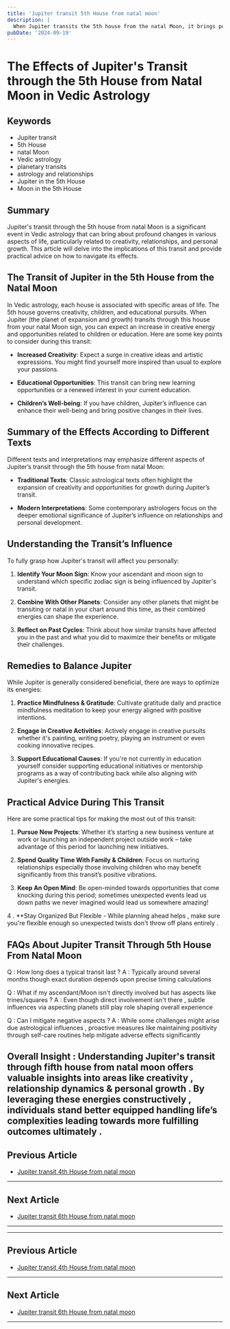 ```yaml
---
title: 'Jupiter transit 5th House from natal moon'
description: |
  When Jupiter transits the 5th house from the natal Moon, it brings positive outcomes such as happiness, wealth, children, and success in undertakings. The individual may enjoy an auspicious period with gains in status, prosperity, and overall satisfaction.
pubDate: '2024-09-19'
---
```


# The Effects of Jupiter's Transit through the 5th House from Natal Moon in Vedic Astrology

## Keywords
- Jupiter transit
- 5th House
- natal Moon
- Vedic astrology
- planetary transits
- astrology and relationships
- Jupiter in the 5th House
- Moon in the 5th House

## Summary
Jupiter's transit through the 5th house from natal Moon is a significant event in Vedic astrology that can bring about profound changes in various aspects of life, particularly related to creativity, relationships, and personal growth. This article will delve into the implications of this transit and provide practical advice on how to navigate its effects.

## The Transit of Jupiter in the 5th House from the Natal Moon

In Vedic astrology, each house is associated with specific areas of life. The 5th house governs creativity, children, and educational pursuits. When Jupiter (the planet of expansion and growth) transits through this house from your natal Moon sign, you can expect an increase in creative energy and opportunities related to children or education. Here are some key points to consider during this transit:

- **Increased Creativity**: Expect a surge in creative ideas and artistic expressions. You might find yourself more inspired than usual to explore your passions.
  
- **Educational Opportunities**: This transit can bring new learning opportunities or a renewed interest in your current education.
  
- **Children’s Well-being**: If you have children, Jupiter’s influence can enhance their well-being and bring positive changes in their lives.

## Summary of the Effects According to Different Texts

Different texts and interpretations may emphasize different aspects of Jupiter’s transit through the 5th house from natal Moon:

- **Traditional Texts**: Classic astrological texts often highlight the expansion of creativity and opportunities for growth during Jupiter’s transit.
  
- **Modern Interpretations**: Some contemporary astrologers focus on the deeper emotional significance of Jupiter’s influence on relationships and personal development.

## Understanding the Transit’s Influence

To fully grasp how Jupiter's transit will affect you personally:

1. **Identify Your Moon Sign**: Know your ascendant and moon sign to understand which specific zodiac sign is being influenced by Jupiter's transit.
   
2. **Combine With Other Planets**: Consider any other planets that might be transiting or natal in your chart around this time, as their combined energies can shape the experience.

3. **Reflect on Past Cycles**: Think about how similar transits have affected you in the past and what you did to maximize their benefits or mitigate their challenges.

## Remedies to Balance Jupiter

While Jupiter is generally considered beneficial, there are ways to optimize its energies:

1. **Practice Mindfulness & Gratitude**: Cultivate gratitude daily and practice mindfulness meditation to keep your energy aligned with positive intentions.

2. **Engage in Creative Activities**: Actively engage in creative pursuits whether it's painting, writing poetry, playing an instrument or even cooking innovative recipes.

3. **Support Educational Causes**: If you're not currently in education yourself consider supporting educational initiatives or mentorship programs as a way of contributing back while also aligning with Jupiter's energies.


## Practical Advice During This Transit

Here are some practical tips for making the most out of this transit:

1. **Pursue New Projects**: Whether it’s starting a new business venture at work or launching an independent project outside work – take advantage of this period for launching new initiatives.

2. **Spend Quality Time With Family & Children**: Focus on nurturing relationships especially those involving children who may benefit significantly from this transit’s positive vibrations.

3. **Keep An Open Mind**: Be open-minded towards opportunities that come knocking during this period; sometimes unexpected events lead us down paths we never imagined would lead us somewhere amazing!

4 . **Stay Organized But Flexible - While planning ahead helps , make sure you're flexible enough so unexpected twists don't throw off plans entirely .

## FAQs About Jupiter Transit Through 5th House From Natal Moon

Q : How long does a typical transit last ? 
A : Typically around several months though exact duration depends upon precise timing calculations

Q : What if my ascendant/Moon isn't directly involved but has aspects like trines/squares ?
A : Even though direct involvement isn't there , subtle influences via aspecting planets still play role shaping overall experience

Q : Can I mitigate negative aspects ?
A : While some challenges might arise due astrological influences , proactive measures like maintaining positivity through self-care routines help mitigate adverse effects significantly

Overall Insight :
Understanding Jupiter's transit through fifth house from natal moon offers valuable insights into areas like creativity , relationship dynamics & personal growth . By leveraging these energies constructively , individuals stand better equipped handling life’s complexities leading towards more fulfilling outcomes ultimately .
---

## Previous Article
- [Jupiter transit 4th House from natal moon](200504_Jupiter_transit_4th_House_from_natal_moon.md)

---

## Next Article
- [Jupiter transit 6th House from natal moon](200506_Jupiter_transit_6th_House_from_natal_moon.md)

---
---

## Previous Article
- [Jupiter transit 4th House from natal moon](200504_Jupiter_transit_4th_House_from_natal_moon.md)

---

## Next Article
- [Jupiter transit 6th House from natal moon](200506_Jupiter_transit_6th_House_from_natal_moon.md)

---
